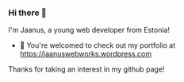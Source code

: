 ### Hi there 👋
I'm Jaanus, a young web developer from Estonia!

- 🔭 You're welcomed to check out my portfolio at https://jaanuswebworks.wordpress.com

Thanks for taking an interest in my github page!
<!--
**jaanus-pi/jaanus-pi** is a ✨ _special_ ✨ repository because its `README.md` (this file) appears on your GitHub profile.

Here are some ideas to get you started:

- 🔭 I’m currently working on ...
- 🌱 I’m currently learning ...
- 👯 I’m looking to collaborate on ...
- 🤔 I’m looking for help with ...
- 💬 Ask me about ...
- 📫 How to reach me: ...
- 😄 Pronouns: ...
- ⚡ Fun fact: ...
-->
